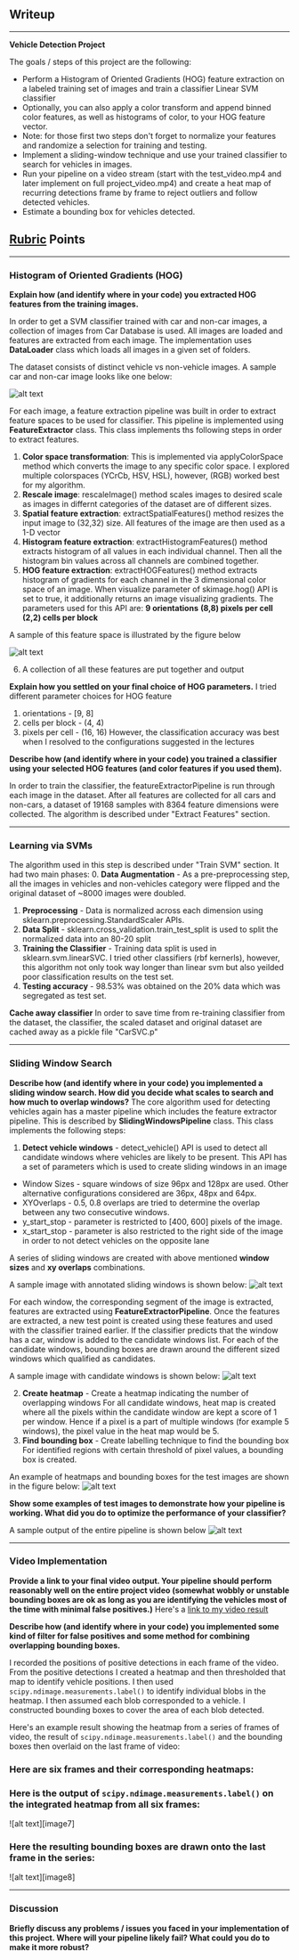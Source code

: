 ## Writeup 
---

**Vehicle Detection Project**

The goals / steps of this project are the following:

* Perform a Histogram of Oriented Gradients (HOG) feature extraction on a labeled training set of images and train a classifier Linear SVM classifier
* Optionally, you can also apply a color transform and append binned color features, as well as histograms of color, to your HOG feature vector. 
* Note: for those first two steps don't forget to normalize your features and randomize a selection for training and testing.
* Implement a sliding-window technique and use your trained classifier to search for vehicles in images.
* Run your pipeline on a video stream (start with the test_video.mp4 and later implement on full project_video.mp4) and create a heat map of recurring detections frame by frame to reject outliers and follow detected vehicles.
* Estimate a bounding box for vehicles detected.

[//]: # (Image References)
[image1]: ./examples/car_and_noncar.png "Car and Non-Car"
[image2]: ./examples/HOG_example_1.png "HOG features"
[image3]: ./examples/sliding_windows.png "Sliding Windows"
[image4]: ./examples/test6_candidate_windows.png "Candidate Windows"
[image5]: ./examples/bboxes_and_heat.png "Bounding boxes and heatmap"
[image6]: ./examples/output.png "Output"
[video1]: ./project_video.mp4

## [Rubric](https://review.udacity.com/#!/rubrics/513/view) Points
---
### Histogram of Oriented Gradients (HOG)

**Explain how (and identify where in your code) you extracted HOG features from the training images.**

In order to get a SVM classifier trained with car and non-car images, a collection of images from Car Database is used. All images are loaded and features are extracted from each image. The implementation uses **DataLoader** class which loads all images in a given set of folders. 

The dataset consists of distinct vehicle vs non-vehicle images. A sample car and non-car image looks like one below:

![alt text][image1]

For each image, a feature extraction pipeline was built in order to extract feature spaces to be used for classifier. This pipeline is implemented using **FeatureExtractor** class. This class implements ths following steps in order to extract features.

1. **Color space transformation**: This is implemented via applyColorSpace method which converts the image to any specific color space. I explored multiple colorspaces (YCrCb, HSV, HSL), however, (RGB) worked best for my algorithm.
2. **Rescale image**: rescaleImage() method scales images to desired scale as images in differnt categories of the dataset are of different sizes. 
3. **Spatial feature extraction**: extractSpatialFeatures() method resizes the input image to (32,32) size. All features of the image are then used as a 1-D vector
4. **Histogram feature extraction**: extractHistogramFeatures() method extracts histogram of all values in each individual channel. Then all the histogram bin values across all channels are combined together. 
5. **HOG feature extraction**: extractHOGFeatures() method extracts histogram of gradients for each channel in the 3 dimensional color space of an image. When visualize parameter of skimage.hog() API is set to true, it additionally returns an image visualizing gradients. 
The parameters used for this API are:
**9 orientations**
**(8,8) pixels per cell**
**(2,2) cells per block**

A sample of this feature space is illustrated by the figure below

![alt text][image2]

6. A collection of all these features are put together and output 

**Explain how you settled on your final choice of HOG parameters.**
I tried different parameter choices for HOG feature
1. orientations - [9, 8]
2. cells per block - (4, 4)
3. pixels per cell - (16, 16)
However, the classification accuracy was best when I resolved to the configurations suggested in the lectures

**Describe how (and identify where in your code) you trained a classifier using your selected HOG features (and color features if you used them).**

In order to train the classifier, the featureExtractorPipeline is run through each image in the dataset. After all features are collected for all cars and non-cars, a dataset of 19168 samples with 8364 feature dimensions were collected. The algorithm is described under "Extract Features" section. 

---
### Learning via SVMs

The algorithm used in this step is described under "Train SVM" section. It had two main phases:
0. **Data Augmentation** - As a pre-preprocessing step, all the images in vehicles and non-vehicles category were flipped and the original dataset of ~8000 images were doubled. 
1. **Preprocessing** - Data is normalized across each dimension using sklearn.preprocessing.StandardScaler APIs. 
2. **Data Split** - sklearn.cross_validation.train_test_split is used to split the normalized data into an 80-20 split 
3. **Training the Classifier** - Training data split is used in sklearn.svm.linearSVC. I tried other classifiers (rbf kernerls), however, this algorithm not only took way longer than linear svm but also yeilded poor classification results on the test set. 
4. **Testing accuracy** - 98.53% was obtained on the 20% data which was segregated as test set. 

**Cache away classifier**
In order to save time from re-training classifier from the dataset, the classifier, the scaled dataset and original dataset are cached away as a pickle file "CarSVC.p"

---

### Sliding Window Search
**Describe how (and identify where in your code) you implemented a sliding window search.  How did you decide what scales to search and how much to overlap windows?**
The core algorithm used for detecting vehicles again has a master pipeline which includes the feature extractor pipeline. This is described by **SlidingWindowsPipeline** class. This class implements the following steps:
1. **Detect vehicle windows** - detect_vehicle() API is used to detect all candidate windows where vehicles are likely to be present. This API has a set of parameters which is used to create sliding windows in an image
* Window Sizes - square windows of size 96px and 128px are used. Other alternative configurations considered are 36px, 48px and 64px. 
* XYOverlaps - 0.5, 0.8 overlaps are tried to determine the overlap between any two consecutive windows. 
* y_start_stop - parameter is restricted to [400, 600] pixels of the image. 
* x_start_stop - parameter is also restricted to the right side of the image in order to not detect vehicles on the opposite lane 

A series of sliding windows are created with above mentioned **window sizes** and **xy overlaps** combinations. 

A sample image with annotated sliding windows is shown below:
![alt text][image3]

For each window, the corresponding segment of the image is extracted, features are extracted using **FeatureExtractorPipeline**. 
Once the features are extracted, a new test point is created using these features and used with the classifier trained earlier. If the classifier predicts that the window has a car, window is added to the candidate windows list. 
For each of the candidate windows, bounding boxes are drawn around the different sized windows which qualified as candidates. 

A sample image with candidate windows is shown below:
![alt text][image4]

2. **Create heatmap** - Create a heatmap indicating the number of overlapping windows
For all candidate windows, heat map is created where all the pixels within the candidate window are kept a score of 1 per window. Hence if a pixel is a part of multiple windows (for example 5 windows), the pixel value in the heat map would be 5. 
3. **Find bounding box** - Create labelling technique to find the bounding box
For identified regions with certain threshold of pixel values, a bounding box is created. 

An example of heatmaps and bounding boxes for the test images are shown in the figure below:
![alt text][image5]

**Show some examples of test images to demonstrate how your pipeline is working.  What did you do to optimize the performance of your classifier?**

A sample output of the entire pipeline is shown below 
![alt text][image6]

---
### Video Implementation

**Provide a link to your final video output.  Your pipeline should perform reasonably well on the entire project video (somewhat wobbly or unstable bounding boxes are ok as long as you are identifying the vehicles most of the time with minimal false positives.)**
Here's a [link to my video result](./project_video.mp4)


**Describe how (and identify where in your code) you implemented some kind of filter for false positives and some method for combining overlapping bounding boxes.**

I recorded the positions of positive detections in each frame of the video.  From the positive detections I created a heatmap and then thresholded that map to identify vehicle positions.  I then used `scipy.ndimage.measurements.label()` to identify individual blobs in the heatmap.  I then assumed each blob corresponded to a vehicle.  I constructed bounding boxes to cover the area of each blob detected.  

Here's an example result showing the heatmap from a series of frames of video, the result of `scipy.ndimage.measurements.label()` and the bounding boxes then overlaid on the last frame of video:

### Here are six frames and their corresponding heatmaps:

### Here is the output of `scipy.ndimage.measurements.label()` on the integrated heatmap from all six frames:
![alt text][image7]

### Here the resulting bounding boxes are drawn onto the last frame in the series:
![alt text][image8]



---

### Discussion
**Briefly discuss any problems / issues you faced in your implementation of this project.  Where will your pipeline likely fail?  What could you do to make it more robust?**
